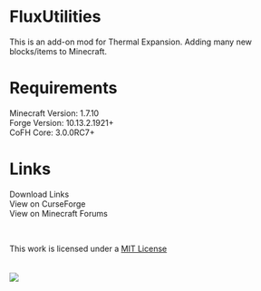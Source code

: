 # FluxUtilities
This is an add-on mod for Thermal Expansion. Adding many new blocks/items to Minecraft.  

Requirements
=====
Minecraft Version: 1.7.10  
Forge Version: 10.13.2.1921+  
CoFH Core: 3.0.0RC7+

Links
=====
Download Links  
View on CurseForge  
View on Minecraft Forums  

<br>


This work is licensed under a <a rel="license" href="http://opensource.org/licenses/MIT" target="_blank">MIT License</a>  
<br>
<br>
<a rel="license" href="http://opensource.org/licenses/MIT" target="_blank"> <img src="http://epe.si/sites/default/files/pictures/osi.png"/></a>  
<br>  

